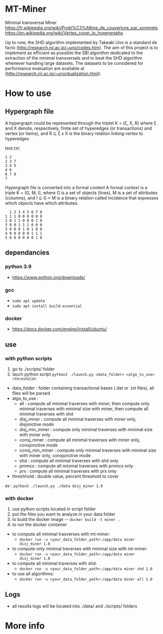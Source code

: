 
# MT-Miner

Minimal transversal Miner
https://fr.wikipedia.org/wiki/Probl%C3%A8me_de_couverture_par_sommets
https://en.wikipedia.org/wiki/Vertex_cover_in_hypergraphs

Up to now, the SHD algorithm implemented by Takeaki Uno is a standard de facto (http://research.nii.ac.jp/~uno/codes.htm). The aim of this project is to implement as efficient as possible the SBI algorithm dedicated to the extraction of the minimal transversals and to beat the SHD algorithm whenever handling large datasets. The datasets to be considered for performance evaluation are available at (http://research.nii.ac.jp/~uno/dualization.html).

# How to use

## Hypergraph file

A hypergraph could be represented through the triplet K = (ξ, X, R) where ξ and X denote, respectively, finite set of hyperedges (or transactions) and vertex (or items), and R ⊆ ξ x X is the binary relation linking vertex to hyperedges

test.txt: 
```
1 2 
2 3 7 
3 4 5 
4 6 
6 7 8 
7 
```

Hypergraph file is converted into a formal context
A formal context is a triple K = (G, M, I), where G is a set of objects (lines), M is a set of attributes (columns), and I ⊆ G × M is a binary relation called incidence that expresses which objects have which attributes.
```
  1 2 3 4 5 6 7 8
1 1 1 0 0 0 0 0 0
2 0 1 1 0 0 0 1 0
3 0 0 1 1 1 0 0 0
3 0 0 0 1 0 1 0 0
4 0 0 0 0 0 1 1 1
5 0 0 0 0 0 0 1 0
```
## dependancies

### python 3.9
 - https://www.python.org/downloads/

### gcc
 - ```sudo apt update```
 - ```sudo apt install build-essential```

### docker
 - https://docs.docker.com/engine/install/ubuntu/


## use

### with python scripts

1. go to ./scripts/ folder
2. lauch python script ```python3 ./launch.py <data_folder> <algo_to_use> <threshold>```
 - data_folder : folder containing transactional bases (.dat or .txt files), all files will be parsed
 - algo_to_use :
   - all : compute all minimal traverses with miner, then compute only minimal traverses with minimal size with miner, then compute all minimal traverses with shd
   - disj_miner : compute all minimal traverses with miner only, disjonctive mode
   - disj_min_miner : compute only minimal traverses with minimal size with miner only
   - consj_miner : compute all minimal traverses with miner only, consjonctive mode
   - consj_min_miner : compute only minimal traverses with minimal size with miner only, consjonctive mode
   - shd : compute all minimal traverses with shd only
   - pmmcs : compute all minimal traverses with pmmcs only
   - prs : compute all minimal traverses with prs only
 - threshhold : double value, percent threshold to cover

 ex : ```python3 ./launch.py ./data disj_miner 1.0```

### with docker

1. use python scripts located in script folder
2. put the files you want to analyze in your data folder
3. to build the docker image 
-- ```docker build -t miner . ```
4. to run the docker container
- to compute all minimal trasverses with mt-miner:
  - ```docker run -v <your_data_folder_path>:/app/data miner disj_miner 1.0```
- to compute only minimal traverses with minimal size with mt-miner:
  - ```docker run -v <your_data_folder_path>:/app/data miner disj_miner 1.0```
- to compute all minimal traverses with shd:
  - ```docker run -v <your_data_folder_path>:/app/data miner shd 1.0```
- to use all algorithms:
  - ```docker run -v <your_data_folder_path>:/app/data miner all 1.0```

## Logs
- all results logs will be located into ./data/ and ./scripts/ folders  

# More info

